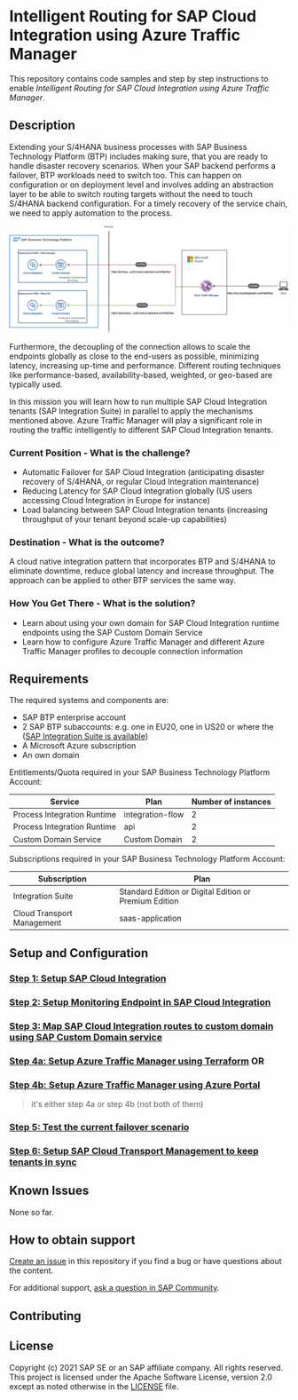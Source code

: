 # Intelligent Routing for SAP Cloud Integration using Azure Traffic Manager

This repository contains code samples and step by step instructions to enable *Intelligent Routing for SAP Cloud Integration using Azure Traffic Manager*. 

## Description

Extending your S/4HANA business processes with SAP Business Technology Platform (BTP) includes making sure, that you are ready to handle disaster recovery scenarios. When your SAP backend performs a failover, BTP workloads need to switch too. This can happen on configuration or on deployment level and involves adding an abstraction layer to be able to switch routing targets without the need to touch S/4HANA backend configuration. For a timely recovery of the service chain, we need to apply automation to the process.

![Scenario explanation](./images/scenario.png)

Furthermore, the decoupling of the connection allows to scale the endpoints globally as close to the end-users as possible, minimizing latency, increasing up-time and performance. Different routing techniques like performance-based, availability-based, weighted, or geo-based are typically used.

In this mission you will learn how to run multiple SAP Cloud Integration tenants (SAP Integration Suite) in parallel to apply the mechanisms mentioned above. Azure Traffic Manager will play a significant role in routing the traffic intelligently to different SAP Cloud Integration tenants.

### Current Position - What is the challenge?
- Automatic Failover for SAP Cloud Integration (anticipating disaster recovery of S/4HANA, or regular Cloud Integration maintenance)
- Reducing Latency for SAP Cloud Integration globally (US users accessing Cloud Integration in Europe for instance)
- Load balancing between SAP Cloud Integration tenants (increasing throughput of your tenant beyond scale-up capabilities)

### Destination - What is the outcome?
A cloud native integration pattern that incorporates BTP and S/4HANA to eliminate downtime, reduce global latency and increase throughput. The approach can be applied to other BTP services the same way.
### How You Get There - What is the solution?
- Learn about using your own domain for SAP Cloud Integration runtime endpoints using the SAP Custom Domain Service
- Learn how to configure Azure Traffic Manager and different Azure Traffic Manager profiles to decouple connection information

## Requirements
The required systems and components are:

- SAP BTP enterprise account
- 2 SAP BTP subaccounts: e.g. one in EU20, one in US20 or where the ([SAP Integration Suite is available](https://discovery-center.cloud.sap/serviceCatalog/integration-suite?region=all&tab=service_plan))
- A Microsoft Azure subscription
- An own domain

Entitlements/Quota required in your SAP Business Technology Platform Account:

| Service                     | Plan             | Number of instances |
| --------------------------- | ---------------- | ------------------- |
| Process Integration Runtime | integration-flow | 2                   |
| Process Integration Runtime | api              | 2                   |
| Custom Domain Service       | Custom Domain    | 2                   |


Subscriptions required in your SAP Business Technology Platform Account:

| Subscription               | Plan                                                   |
| -------------------------- | ------------------------------------------------------ |
| Integration Suite          | Standard Edition or Digital Edition or Premium Edition |
| Cloud Transport Management | saas-application                                       |

## Setup and Configuration

### [Step 1: Setup SAP Cloud Integration](./01-SetupCloudIntegration/README.md)
### [Step 2: Setup Monitoring Endpoint in SAP Cloud Integration](./02-SetupMonitoringEndpoint/README.md)

### [Step 3: Map SAP Cloud Integration routes to custom domain using SAP Custom Domain service](./03-MapCustomDomainRoutes/README.md)
### [Step 4a: Setup Azure Traffic Manager using Terraform](./04a-SetupAzureTrafficManager-Terraform/README.md) OR
### [Step 4b: Setup Azure Traffic Manager using Azure Portal](./04b-SetupAzureTrafficManager-Portal/README.md) 

> it's either step 4a or step 4b (not both of them)

### [Step 5: Test the current failover scenario](./05-TestFailoverScenario/README.md)
### [Step 6: Setup SAP Cloud Transport Management to keep tenants in sync](06-SetupCloudTM/README.md)
## Known Issues

None so far. 
## How to obtain support

[Create an issue](https://github.com/SAP-samples/btp-cloud-integration-intelligent-routing/issues) in this repository if you find a bug or have questions about the content.
 
For additional support, [ask a question in SAP Community](https://answers.sap.com/questions/ask.html).

## Contributing

## License
Copyright (c) 2021 SAP SE or an SAP affiliate company. All rights reserved. This project is licensed under the Apache Software License, version 2.0 except as noted otherwise in the [LICENSE](LICENSES/Apache-2.0.txt) file.
